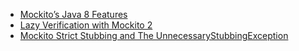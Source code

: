 - [Mockito’s Java 8 Features](https://www.baeldung.com/mockito-2-java-8)
- [Lazy Verification with Mockito 2](https://www.baeldung.com/mockito-2-lazy-verification)
- [Mockito Strict Stubbing and The UnnecessaryStubbingException](https://www.baeldung.com/mockito-unnecessary-stubbing-exception)